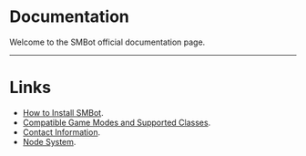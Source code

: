 # Documentation

Welcome to the SMBot official documentation page.

---

# Links
- [How to Install SMBot].
- [Compatible Game Modes and Supported Classes].
- [Contact Information].
- [Node System].

<!-- Links -->
[How to Install SMBot]: INSTALL.md
[Compatible Game Modes and Supported Classes]: COMPATIBILITY.md
[Contact Information]: CONTACT.md
[Node System]: NODES.md
